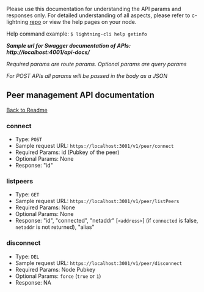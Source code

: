 Please use this documentation for understanding the API params and responses only.
For detailed understanding of all aspects, please refer to c-lightning [repo](https://github.com/ElementsProject/lightning) or view the help pages on your node.

Help command example: `$ lightning-cli help getinfo`

***Sample url for Swagger documentation of APIs: http://localhost:4001/api-docs/***

*Required params are route params. Optional params are query params*

*For POST APIs all params will be passed in the body as a JSON*

## Peer management API documentation
[Back to Readme](../README.md)

### connect
- Type: `POST`
- Sample request URL: `https://localhost:3001/v1/peer/connect`
- Required Params: id (Pubkey of the peer)
- Optional Params: None
- Response:
"id"

### listpeers
- Type: `GET`
- Sample request URL: `https://localhost:3001/v1/peer/listPeers`
- Required Params: None
- Optional Params: None
- Response:
"id", "connected", "netaddr" [`<address>`] (if `connected` is false, `netaddr` is not returned), "alias"

### disconnect
- Type: `DEL`
- Sample request URL: `https://localhost:3001/v1/peer/disconnect`
- Required Params: Node Pubkey
- Optional Params: `force` (`true` or `1`)
- Response: NA